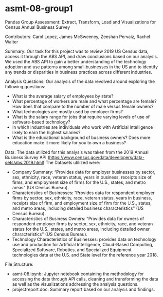 # asmt-08-group1
Pandas Group Assessment: Extract, Transform, Load and Visualizations for Census Annual Business Survey

Contributors: 
Carol Lopez, James McSweeney, Zeeshan Pervaiz, Rachel Walter

Summary:
Our task for this project was to review 2019 US Census data, access it through the ABS API, and draw conclusions based on our analysis. We used the ABS API to gain a better understanding of the technology adoption and use patterns among small businesses in the US and to identify any trends or disparities in business practices across different industries.

Analysis Questions: Our analysis of the data revolved around exploring the following questions:
- What is the average salary of employees by state?
- What percentage of workers are male and what percentage are female? How does that compare to the number of male versus female owners?
- What technologies are mostly used by employer firms?
- What is the salary range for jobs that require varying levels of use of software-based technology?
- In which industries are individuals who work with Artificial Intelligence likely to earn the highest salaries?
- What is the educational background of business owners? Does more education make it more likely for you to own a business?

Data: The data utilized for this analysis was taken from the 2019 Annual Business Survey API 
(https://www.census.gov/data/developers/data-sets/abs.2019.html)
The Datasets utilized were: 
- Company Summary: “Provides data for employer businesses by sector, sex, ethnicity, race, veteran status, years in business, receipts size of firms, and employment size of firms for the U.S., states, and metro areas" (US Census Bureau).
- Characteristics of Businesses: “Provides data for respondent employer firms by sector, sex, ethnicity, race, veteran status, years in business, receipts size of firm, and employment size of firm for the U.S., states, and metro areas, including detailed business characteristics" (US Census Bureau).
- Characteristics of Business Owners: “Provides data for owners of respondent employer firms by sector, sex, ethnicity, race, and veteran status for the U.S., states, and metro areas, including detailed owner characteristics" (US Census Bureau).
- Technology Characteristics of Businesses: provides data on technology use and production for Artificial Intelligence, Cloud-Based Computing, Specialized Software, Robotics, and Specialized Equipment technologies data at the U.S. and State level for the reference year 2018.

File Structure: 
- asmt-08.ipynb: Jupyter notebook containing the methodology for accessing the data through API calls, cleaning and transforming the data as well as the visualizations addressing the analysis questions. 
- projectreport.doc: Summary report based on our analysis and findings.  

<!-- Think of your README.md as your landing page for your project. Before a viewer dives into your files, what do you want them to know about your project? Here are some recommendations for your project README.mds:
Give a brief overview of what is in each folder in your repo, so a viewer knows how to navigate around.
Give a summary of what your project is all about:
Problem Statement: What question(s) did you aim to answer through your analysis?
Data: What data did you use? How did you acquire it?
Consider adding a data dictionary that explains what is in each column of your dataset
Data Processing: What steps did you take to clean and transform your data before more formal analysis
Results/Findings: What did you find throughout your analysis? This is a great place to add some of your visualizations
Conclusions/Recommendations: Are there any conclusions or recommendations that can be made based on your analysis?
Next Steps: If you feel like there is more that could be done with your data to investigate your initial questions, what would you do? Are there other datasets you could add? Other cleaning or tranformation steps? -->
